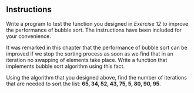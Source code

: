 ## Instructions ##
Write a program to test the function you designed in *Exercise 12* to improve the performance of bubble sort. The instructions have been included for your convenience. 

It was remarked in this chapter that the performance of bubble sort can be improved if we stop the sorting process as soon as we find that in an iteration no swapping of elements take place. Write a function that implements bubble sort algorithm using this fact.

Using the algorithm that you designed above, find the number of iterations that are needed to sort the list: **65, 34, 52, 43, 75, 5, 80, 90, 95**.

